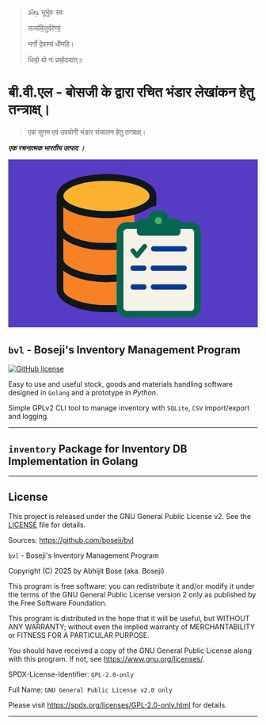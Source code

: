 >
> ॐᳬ᳞ भूर्भुवः स्वः
>
> तत्स॑वि॒तुर्वरे॑ण्यं॒
>
> भर्गो॑ दे॒वस्य॑ धीमहि।
>
> धियो॒ यो नः॑ प्रचो॒दया॑त्॥
>

# बी.वी.एल - बोसजी के द्वारा रचित भंडार लेखांकन हेतु तन्त्राक्ष्।

> एक सुगम एवं उपयोगी भंडार संचालन हेतु तन्त्राक्ष्।

***एक रचनात्मक भारतीय उत्पाद ।***

<p align="center">
  <img src="../docs/assets/icon-full-color-mini.png" alt="Inventory CLI Logo">
</p>

## `bvl` - Boseji's Inventory Management Program

[![GitHub license](https://img.shields.io/github/license/boseji/bvl)](../LICENSE.txt)

Easy to use and useful stock, goods and materials handling software designed in `Golang` and a prototype in _Python_.

Simple GPLv2 CLI tool to manage inventory with `SQLite`, `CSV` import/export and logging.

---

## `inventory` Package for Inventory DB Implementation in Golang



---

## License

This project is released under the GNU General Public License v2. See the [LICENSE](../LICENSE.txt) file for details.

Sources: <https://github.com/boseji/bvl>

`bvl` - Boseji's Inventory Management Program

Copyright (C) 2025 by Abhijit Bose (aka. Boseji)

This program is free software: you can redistribute it and/or modify
it under the terms of the GNU General Public License version 2 only
as published by the Free Software Foundation.

This program is distributed in the hope that it will be useful,
but WITHOUT ANY WARRANTY; without even the implied warranty of
MERCHANTABILITY or FITNESS FOR A PARTICULAR PURPOSE.

You should have received a copy of the GNU General Public License
along with this program. If not, see <https://www.gnu.org/licenses/>.

SPDX-License-Identifier: `GPL-2.0-only`

Full Name: `GNU General Public License v2.0 only`

Please visit <https://spdx.org/licenses/GPL-2.0-only.html> for details.

---
